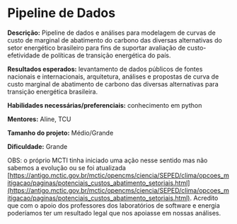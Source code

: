 # Pipeline de Dados

**Descrição:** Pipeline de dados e análises para modelagem de curvas de custo de marginal de abatimento do carbono das diversas alternativas do setor energético brasileiro para fins de suportar avaliação de custo-efetividade de políticas de transição energética do país.


**Resultados esperados:** levantamento de dados públicos de fontes nacionais e internacionais, arquitetura, análises e propostas de curva de custo marginal de abatimento de carbono das diversas alternativas para transição energética brasileira.

**Habilidades necessárias/preferenciais:** conhecimento em python

**Mentores:** Aline, TCU

**Tamanho do projeto:** Médio/Grande

**Dificuldade:** Grande

 
OBS: o próprio MCTI tinha iniciado uma ação nesse sentido mas não sabemos a evolução ou se foi atualizada [https://antigo.mctic.gov.br/mctic/opencms/ciencia/SEPED/clima/opcoes_mitigacao/paginas/potenciais_custos_abatimento_setoriais.html](https://antigo.mctic.gov.br/mctic/opencms/ciencia/SEPED/clima/opcoes_mitigacao/paginas/potenciais_custos_abatimento_setoriais.html). Acredito que com o apoio dos professores dos laboratórios de software e energia poderíamos ter um resultado legal que nos apoiasse em nossas análises.